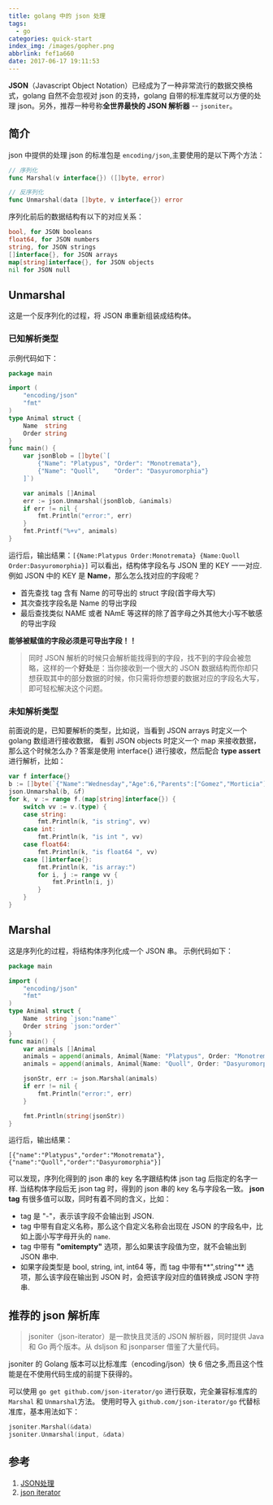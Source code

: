 ```yaml
---
title: golang 中的 json 处理
tags:
  - go
categories: quick-start
index_img: /images/gopher.png
abbrlink: fef1a660
date: 2017-06-17 19:11:53
---
```


**JSON**（Javascript Object Notation）已经成为了一种非常流行的数据交换格式，golang 自然不会忽视对 json 的支持，golang 自带的标准库就可以方便的处理 json。另外，推荐一种号称**全世界最快的 JSON 解析器** -- `jsoniter`。

<!--more-->

## 简介
json 中提供的处理 json 的标准包是 `encoding/json`,主要使用的是以下两个方法：

``` go
// 序列化
func Marshal(v interface{}) ([]byte, error)

// 反序列化
func Unmarshal(data []byte, v interface{}) error
```
序列化前后的数据结构有以下的对应关系：

```go
bool, for JSON booleans
float64, for JSON numbers
string, for JSON strings
[]interface{}, for JSON arrays
map[string]interface{}, for JSON objects
nil for JSON null
```
## Unmarshal
这是一个反序列化的过程，将 JSON 串重新组装成结构体。
### 已知解析类型
<i class="fa fa-code" aria-hidden="true"></i>示例代码如下：

``` go
package main

import (
    "encoding/json"
    "fmt"
)
type Animal struct {
    Name  string
    Order string
}
func main() {
    var jsonBlob = []byte(`[
        {"Name": "Platypus", "Order": "Monotremata"},
        {"Name": "Quoll",    "Order": "Dasyuromorphia"}
    ]`)

    var animals []Animal
    err := json.Unmarshal(jsonBlob, &animals)
    if err != nil {
        fmt.Println("error:", err)
    }
    fmt.Printf("%+v", animals)
}
```
运行后，输出结果：`[{Name:Platypus Order:Monotremata} {Name:Quoll Order:Dasyuromorphia}]`
可以看出，结构体字段名与 JSON 里的 KEY 一一对应.
例如 JSON 中的 KEY 是 **Name**，那么怎么找对应的字段呢？

- 首先查找 tag 含有 Name 的可导出的 struct 字段(首字母大写)
- 其次查找字段名是 Name 的导出字段
- 最后查找类似 NAME 或者 NAmE 等这样的除了首字母之外其他大小写不敏感的导出字段

<i class="fa fa-exclamation-triangle" aria-hidden="true"></i> **能够被赋值的字段必须是可导出字段！！**
> 同时 JSON 解析的时候只会解析能找得到的字段，找不到的字段会被忽略，这样的一个**好处**是：当你接收到一个很大的 JSON 数据结构而你却只想获取其中的部分数据的时候，你只需将你想要的数据对应的字段名大写，即可轻松解决这个问题。

### 未知解析类型

前面说的是，已知要解析的类型，比如说，当看到 JSON arrays 时定义一个 golang 数组进行接收数据， 看到 JSON objects 时定义一个 map 来接收数据，那么这个时候怎么办？答案是使用 interface{} 进行接收，然后配合 **type assert** 进行解析，比如：

``` go
var f interface{}
b := []byte(`{"Name":"Wednesday","Age":6,"Parents":["Gomez","Morticia"]}`)
json.Unmarshal(b, &f)
for k, v := range f.(map[string]interface{}) {
    switch vv := v.(type) {
    case string:
        fmt.Println(k, "is string", vv)
    case int:
        fmt.Println(k, "is int ", vv)
    case float64:
        fmt.Println(k, "is float64 ", vv)
    case []interface{}:
        fmt.Println(k, "is array:")
        for i, j := range vv {
            fmt.Println(i, j)
        }
    }
}
```

## Marshal
这是序列化的过程，将结构体序列化成一个 JSON 串。
<i class="fa fa-code" aria-hidden="true"></i>示例代码如下：

```go
package main

import (
    "encoding/json"
    "fmt"
)
type Animal struct {
    Name  string `json:"name"`
    Order string `json:"order"`
}
func main() {
    var animals []Animal
    animals = append(animals, Animal{Name: "Platypus", Order: "Monotremata"})
    animals = append(animals, Animal{Name: "Quoll", Order: "Dasyuromorphia"})

    jsonStr, err := json.Marshal(animals)
    if err != nil {
        fmt.Println("error:", err)
    }

    fmt.Println(string(jsonStr))
}
```
运行后，输出结果：

`[{"name":"Platypus","order":"Monotremata"},{"name":"Quoll","order":"Dasyuromorphia"}]`

可以发现，序列化得到的 json 串的 key 名字跟结构体 json tag 后指定的名字一样.
当结构体字段后无 json tag 时，得到的 json 串的 key 名与字段名一致。
**json tag** 有很多值可以取，同时有着不同的含义，比如：

- tag 是 "-"，表示该字段不会输出到 JSON.
- tag 中带有自定义名称，那么这个自定义名称会出现在 JSON 的字段名中，比如上面小写字母开头的 `name`.
- tag 中带有 **"omitempty"** 选项，那么如果该字段值为空，就不会输出到JSON 串中.
- 如果字段类型是 bool, string, int, int64 等，而 tag 中带有**",string"** 选项，那么该字段在输出到 JSON 时，会把该字段对应的值转换成 JSON 字符串.

## 推荐的 json 解析库
> jsoniter（json-iterator）是一款快且灵活的 JSON 解析器，同时提供 Java 和 Go 两个版本。从 dsljson 和 jsonparser 借鉴了大量代码。
>
jsoniter 的 Golang 版本可以比标准库（encoding/json）快 6 倍之多,而且这个性能是在不使用代码生成的前提下获得的。

可以使用 `go get github.com/json-iterator/go` 进行获取，完全兼容标准库的 `Marshal` 和 `Unmarshal`方法。
使用时导入 `github.com/json-iterator/go` 代替标准库，基本用法如下：

```go
jsoniter.Marshal(&data)
jsoniter.Unmarshal(input, &data)
```

## 参考
1. [JSON处理](https://github.com/astaxie/build-web-application-with-golang/blob/master/zh/07.2.md)
2. [json iterator](http://jsoniter.com/index.cn.html)
